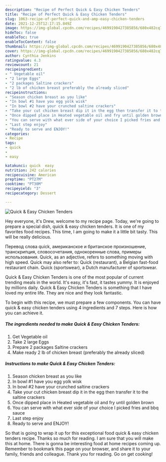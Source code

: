 ```yaml
---
description: "Recipe of Perfect Quick & Easy Chicken Tenders"
title: "Recipe of Perfect Quick & Easy Chicken Tenders"
slug: 1063-recipe-of-perfect-quick-and-amp-easy-chicken-tenders
date: 2021-12-25T12:17:15.849Z
image: https://img-global.cpcdn.com/recipes/4699190427385856/680x482cq70/quick-easy-chicken-tenders-recipe-main-photo.jpg
hideToc: false
enableToc: true
enableTocContent: false
thumbnail: https://img-global.cpcdn.com/recipes/4699190427385856/680x482cq70/quick-easy-chicken-tenders-recipe-main-photo.jpg
cover: https://img-global.cpcdn.com/recipes/4699190427385856/680x482cq70/quick-easy-chicken-tenders-recipe-main-photo.jpg
author: Cynthia Jenkins
ratingvalue: 4.3
reviewcount: 21
recipeingredient:
- " Vegetable oil"
- "2 large Eggs"
- "2 packages Saltine crackers"
- "2 lb of chicken breast preferably the already sliced"
recipeinstructions:
- "Season chicken breast as you like"
- "In bowl #1 have you egg yolk wisk"
- "In bowl #2 have your crunched saltine crackers"
- "Take your cut chicken breast dip it in the egg then transfer it to the saltine crackers"
- "Once dipped place in Heated vegetable oil and fry until golden brown"
- "You can serve with what ever side of your choice I picked fries and bbq sauce"
- "Last step enjoy"
- "Ready to serve and ENJOY!"
categories:
- Recipe
tags:
- quick
- 
- easy

katakunci: quick  easy 
nutrition: 242 calories
recipecuisine: American
preptime: "PT27M"
cooktime: "PT30M"
recipeyield: "3"
recipecategory: Dessert

---
```



![Quick & Easy Chicken Tenders](https://img-global.cpcdn.com/recipes/4699190427385856/680x482cq70/quick-easy-chicken-tenders-recipe-main-photo.jpg)

Hey everyone, it's Drew, welcome to my recipe page. Today, we're going to prepare a special dish, quick & easy chicken tenders. It is one of my favorites food recipes. This time, I am going to make it a little bit tasty. This will be really delicious.

Перевод слова quick, американское и британское произношение, транскрипция, словосочетания, однокоренные слова, примеры использования. Quick, as an adjective, refers to something moving with high speed. Quick may also refer to: Quick (restaurant), a Belgian fast-food restaurant chain. Quick (sportswear), a Dutch manufacturer of sportswear.

Quick & Easy Chicken Tenders is one of the most popular of current trending meals in the world. It's easy, it's fast, it tastes yummy. It is enjoyed by millions daily. Quick & Easy Chicken Tenders is something that I have loved my entire life. They are nice and they look fantastic.


To begin with this recipe, we must prepare a few components. You can have quick & easy chicken tenders using 4 ingredients and 7 steps. Here is how you can achieve it.

<!--inarticleads1-->

##### The ingredients needed to make Quick & Easy Chicken Tenders:

1. Get  Vegetable oil
1. Take 2 large Eggs
1. Prepare 2 packages Saltine crackers
1. Make ready 2 lb of chicken breast (preferably the already sliced)




<!--inarticleads2-->

##### Instructions to make Quick & Easy Chicken Tenders:

1. Season chicken breast as you like
1. In bowl #1 have you egg yolk wisk
1. In bowl #2 have your crunched saltine crackers
1. Take your cut chicken breast dip it in the egg then transfer it to the saltine crackers
1. Once dipped place in Heated vegetable oil and fry until golden brown
1. You can serve with what ever side of your choice I picked fries and bbq sauce
1. Last step enjoy
1. Ready to serve and ENJOY!



So that is going to wrap it up for this exceptional food quick & easy chicken tenders recipe. Thanks so much for reading. I am sure that you will make this at home. There is gonna be interesting food at home recipes coming up. Remember to bookmark this page on your browser, and share it to your family, friends and colleague. Thank you for reading. Go on get cooking!

